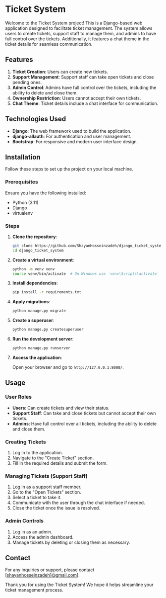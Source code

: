 # Ticket System

Welcome to the Ticket System project! This is a Django-based web application designed to facilitate ticket management. The system allows users to create tickets, support staff to manage them, and admins to have full control over the tickets. Additionally, it features a chat theme in the ticket details for seamless communication.

## Features

1. **Ticket Creation**: Users can create new tickets.
2. **Support Management**: Support staff can take open tickets and close pending ones.
3. **Admin Control**: Admins have full control over the tickets, including the ability to delete and close them.
4. **Ownership Restriction**: Users cannot accept their own tickets.
5. **Chat Theme**: Ticket details include a chat interface for communication.

## Technologies Used

- **Django**: The web framework used to build the application.
- **django-allauth**: For authentication and user management.
- **Bootstrap**: For responsive and modern user interface design.

## Installation

Follow these steps to set up the project on your local machine.

### Prerequisites

Ensure you have the following installed:

- Python (3.11)
- Django
- virtualenv

### Steps

1. **Clone the repository**:

    ```bash
    git clone https://github.com/ShayanHosseinzadeh/django_ticket_system.git
    cd django_ticket_system

    ```

2. **Create a virtual environment**:

    ```bash
    python -m venv venv
    source venv/bin/activate  # On Windows use `venv\Scripts\activate`
    ```

3. **Install dependencies**:

    ```bash
    pip install -r requirements.txt
    ```

4. **Apply migrations**:

    ```bash
    python manage.py migrate
    ```

5. **Create a superuser**:

    ```bash
    python manage.py createsuperuser
    ```

6. **Run the development server**:

    ```bash
    python manage.py runserver
    ```

7. **Access the application**:

    Open your browser and go to `http://127.0.0.1:8000/`.

## Usage

### User Roles

- **Users**: Can create tickets and view their status.
- **Support Staff**: Can take and close tickets but cannot accept their own tickets.
- **Admins**: Have full control over all tickets, including the ability to delete and close them.

### Creating Tickets

1. Log in to the application.
2. Navigate to the "Create Ticket" section.
3. Fill in the required details and submit the form.

### Managing Tickets (Support Staff)

1. Log in as a support staff member.
2. Go to the "Open Tickets" section.
3. Select a ticket to take it.
4. Communicate with the user through the chat interface if needed.
5. Close the ticket once the issue is resolved.

### Admin Controls

1. Log in as an admin.
2. Access the admin dashboard.
3. Manage tickets by deleting or closing them as necessary.



## Contact

For any inquiries or support, please contact [shayanhosseinzadeh1@gmail.com].

Thank you for using the Ticket System! We hope it helps streamline your ticket management process.
